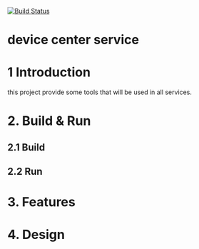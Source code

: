 
[![Build Status](https://travis-ci.org/umasuo/device-center.svg?branch=master)](https://travis-ci.org/umasuo/device-center)
# device center service

# 1 Introduction
this project provide some tools that will be used in all services.

# 2. Build & Run
## 2.1 Build

## 2.2 Run

# 3. Features

# 4. Design


